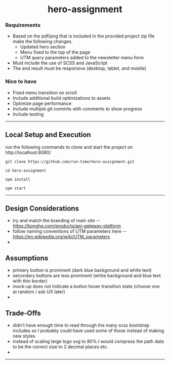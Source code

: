 <h1 align="center">hero-assignment</h1>

### Requirements
* Based on the pdf/png that is included in the provided project zip file make the following changes.
  - Updated hero section
  - Menu fixed to the top of the page
  - UTM query parameters added to the newsletter menu form
* Must include the use of SCSS and JavaScript
* The end result must be responsive (desktop, tablet, and mobile)

### Nice to have
* Fixed menu transition on scroll
* Include additional build optimizations to assets
* Optimize page performance
* Include multiple git commits with comments to show progress
* Include testing

----

## Local Setup and Execution
run the following commands to clone and start the project on http://localhost:8080/

    git clone https://github.com/run-time/hero-assignment.git

    cd hero-assignment

    npm install
    
    npm start
    
----    

## Design Considerations
* try and match the branding of main site -- https://konghq.com/products/api-gateway-platform
* follow naming conventions of UTM parameters here -- https://en.wikipedia.org/wiki/UTM_parameters
* 

## Assumptions
* primary button is prominent (dark blue background and white text)
* secondary buttons are less prominent (white background and blue text with thin border)
* mock-up does not indicate a button hover transition state (choose one at random / ask UX later)
* 

## Trade-Offs
* didn't have enough time to read through the many scss bootstrap includes so I probably could have used some of those instead of making new styles 
* instead of scaling large logo svg to 80% I would compress the path data to be the correct size to 2 decimal places etc.
* 


----
